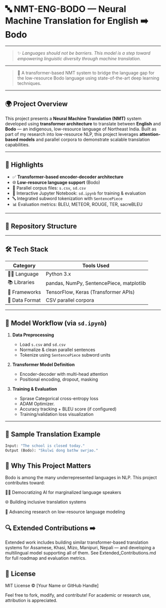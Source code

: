 # 🔤 NMT-ENG-BODO — Neural Machine Translation for English ➡️ Bodo

---

> ✨ *Languages should not be barriers. This model is a step toward empowering linguistic diversity through machine translation.*

---


> 🧠 A transformer-based NMT system to bridge the language gap for the low-resource Bodo language using state-of-the-art deep learning techniques.

---

## 🌍 Project Overview

This project presents a **Neural Machine Translation (NMT)** system developed using **transformer architecture** to translate between **English** and **Bodo** — an indigenous, low-resource language of Northeast India. Built as part of my research into low-resource NLP, this project leverages **attention-based models** and parallel corpora to demonstrate scalable translation capabilities.

---

## 🚀 Highlights

- ✅ **Transformer-based encoder-decoder architecture**
- 🌐 **Low-resource language support** (Bodo)
- 📁 Parallel corpus files: `s.csv`, `sd.csv`
- 📓 Interactive Jupyter Notebook: `sd.ipynb` for training & evaluation
- 🔤 Integrated subword tokenization with `SentencePiece`
- 📊 Evaluation metrics: BLEU, METEOR, ROUGE, TER, sacreBLEU

---

## 📁 Repository Structure


---

## 🛠️ Tech Stack

| Category     | Tools Used                          |
|--------------|-------------------------------------|
| 👩‍💻 Language   | Python 3.x                           |
| 📚 Libraries  | pandas, NumPy, SentencePiece, matplotlib |
| 🧠 Frameworks | TensorFlow, Keras (Transformer APIs)  |
| 📄 Data Format | CSV parallel corpora                |

---

## 📓 Model Workflow (via `sd.ipynb`)

1. **Data Preprocessing**  
   - Load `s.csv` and `sd.csv`  
   - Normalize & clean parallel sentences  
   - Tokenize using `SentencePiece` subword units

2. **Transformer Model Definition**  
   - Encoder-decoder with multi-head attention  
   - Positional encoding, dropout, masking

3. **Training & Evaluation**  
   - Sprase Categorical cross-entropy loss
   - ADAM Optimizer.
   - Accuracy tracking + BLEU score (if configured)  
   - Training/validation loss visualization


---

## 🧪 Sample Translation Example

```python
Input: "The school is closed today."
Output (Bodo): "Skulwi dong bathw swrjao."
````

## 🌱 Why This Project Matters
Bodo is among the many underrepresented languages in NLP.
This project contributes toward:

🧑‍🏫 Democratizing AI for marginalized language speakers

🌐 Building inclusive translation systems

🔬 Advancing research on low-resource language modeling

## 🔍 Extended Contributions ➡️
Extended work includes building similar transformer-based translation systems for Assamese, Khasi, Mizo, Manipuri, Nepali — and developing a multilingual model supporting all of them. See Extended_Contributions.md for full roadmap and evaluation metrics.

## 📜 License
MIT License © [Your Name or GitHub Handle]

Feel free to fork, modify, and contribute!
For academic or research use, attribution is appreciated.



